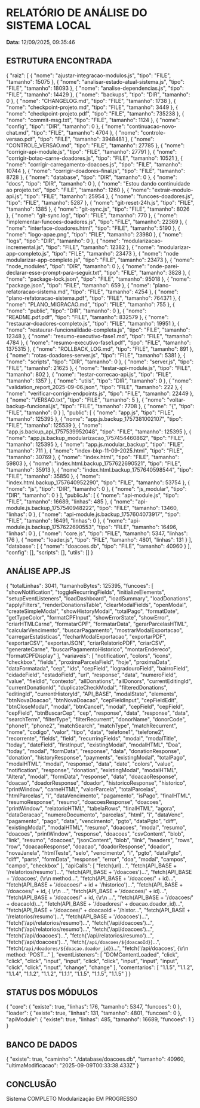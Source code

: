 
# RELATÓRIO DE ANÁLISE DO SISTEMA LOCAL
**Data:** 12/09/2025, 09:35:46

## ESTRUTURA ENCONTRADA
{
  "raiz": [
    {
      "nome": "ajustar-integracao-modulos.js",
      "tipo": "FILE",
      "tamanho": 15075
    },
    {
      "nome": "analisar-estado-atual-sistema.js",
      "tipo": "FILE",
      "tamanho": 18093
    },
    {
      "nome": "analise-dependencias.js",
      "tipo": "FILE",
      "tamanho": 14429
    },
    {
      "nome": "backups",
      "tipo": "DIR",
      "tamanho": 0
    },
    {
      "nome": "CHANGELOG.md",
      "tipo": "FILE",
      "tamanho": 1738
    },
    {
      "nome": "checkpoint-projeto.md",
      "tipo": "FILE",
      "tamanho": 3449
    },
    {
      "nome": "checkpoint-projeto.pdf",
      "tipo": "FILE",
      "tamanho": 735238
    },
    {
      "nome": "commit-msg.txt",
      "tipo": "FILE",
      "tamanho": 1124
    },
    {
      "nome": "config",
      "tipo": "DIR",
      "tamanho": 0
    },
    {
      "nome": "continuacao-novo-chat.md",
      "tipo": "FILE",
      "tamanho": 4704
    },
    {
      "nome": "controle-versao.pdf",
      "tipo": "FILE",
      "tamanho": 3948481
    },
    {
      "nome": "CONTROLE_VERSAO.md",
      "tipo": "FILE",
      "tamanho": 27785
    },
    {
      "nome": "corrigir-api-module.js",
      "tipo": "FILE",
      "tamanho": 27791
    },
    {
      "nome": "corrigir-botao-carne-doadores.js",
      "tipo": "FILE",
      "tamanho": 10521
    },
    {
      "nome": "corrigir-carregamento-doacoes.js",
      "tipo": "FILE",
      "tamanho": 10744
    },
    {
      "nome": "corrigir-doadores-final.js",
      "tipo": "FILE",
      "tamanho": 8728
    },
    {
      "nome": "database",
      "tipo": "DIR",
      "tamanho": 0
    },
    {
      "nome": "docs",
      "tipo": "DIR",
      "tamanho": 0
    },
    {
      "nome": "Estou dando continuidade ao projeto.txt",
      "tipo": "FILE",
      "tamanho": 1260
    },
    {
      "nome": "extrair-modulo-api.js",
      "tipo": "FILE",
      "tamanho": 25954
    },
    {
      "nome": "funcoes-doadores.js",
      "tipo": "FILE",
      "tamanho": 5287
    },
    {
      "nome": "git-reset-24h.js",
      "tipo": "FILE",
      "tamanho": 1385
    },
    {
      "nome": "git-sync.js",
      "tipo": "FILE",
      "tamanho": 8026
    },
    {
      "nome": "git-sync.log",
      "tipo": "FILE",
      "tamanho": 770
    },
    {
      "nome": "implementar-funcoes-doadores.js",
      "tipo": "FILE",
      "tamanho": 22369
    },
    {
      "nome": "interface-doadores.html",
      "tipo": "FILE",
      "tamanho": 5190
    },
    {
      "nome": "logo-apae.png",
      "tipo": "FILE",
      "tamanho": 23980
    },
    {
      "nome": "logs",
      "tipo": "DIR",
      "tamanho": 0
    },
    {
      "nome": "modularizacao-incremental.js",
      "tipo": "FILE",
      "tamanho": 12382
    },
    {
      "nome": "modularizar-app-completo.js",
      "tipo": "FILE",
      "tamanho": 23473
    },
    {
      "nome": "node modularizar-app-completo.js",
      "tipo": "FILE",
      "tamanho": 23473
    },
    {
      "nome": "node_modules",
      "tipo": "DIR",
      "tamanho": 0
    },
    {
      "nome": "onde-parei-declarar-esse-prompt-para-seguir.txt",
      "tipo": "FILE",
      "tamanho": 3828
    },
    {
      "nome": "package-lock.json",
      "tipo": "FILE",
      "tamanho": 95018
    },
    {
      "nome": "package.json",
      "tipo": "FILE",
      "tamanho": 659
    },
    {
      "nome": "plano-refatoracao-sistema.md",
      "tipo": "FILE",
      "tamanho": 4254
    },
    {
      "nome": "plano-refatoracao-sistema.pdf",
      "tipo": "FILE",
      "tamanho": 764371
    },
    {
      "nome": "PLANO_MIGRACAO.md",
      "tipo": "FILE",
      "tamanho": 755
    },
    {
      "nome": "public",
      "tipo": "DIR",
      "tamanho": 0
    },
    {
      "nome": "README.pdf.pdf",
      "tipo": "FILE",
      "tamanho": 832579
    },
    {
      "nome": "restaurar-doadores-completo.js",
      "tipo": "FILE",
      "tamanho": 19951
    },
    {
      "nome": "restaurar-funcionalidade-completa.js",
      "tipo": "FILE",
      "tamanho": 12348
    },
    {
      "nome": "resumo-executivo-fase1.md",
      "tipo": "FILE",
      "tamanho": 4784
    },
    {
      "nome": "resumo-executivo-fase1.pdf",
      "tipo": "FILE",
      "tamanho": 1375315
    },
    {
      "nome": "ROLLBACK_LOG.md",
      "tipo": "FILE",
      "tamanho": 891
    },
    {
      "nome": "rotas-doadores-server.js",
      "tipo": "FILE",
      "tamanho": 5381
    },
    {
      "nome": "scripts",
      "tipo": "DIR",
      "tamanho": 0
    },
    {
      "nome": "server.js",
      "tipo": "FILE",
      "tamanho": 21625
    },
    {
      "nome": "testar-api-module.js",
      "tipo": "FILE",
      "tamanho": 802
    },
    {
      "nome": "testar-correcao-api.js",
      "tipo": "FILE",
      "tamanho": 1357
    },
    {
      "nome": "utils",
      "tipo": "DIR",
      "tamanho": 0
    },
    {
      "nome": "validation_report_2025-09-06.json",
      "tipo": "FILE",
      "tamanho": 222
    },
    {
      "nome": "verificar-corrigir-endpoints.js",
      "tipo": "FILE",
      "tamanho": 22449
    },
    {
      "nome": "VERSAO.txt",
      "tipo": "FILE",
      "tamanho": 5
    },
    {
      "nome": "voltar-backup-funcional.js",
      "tipo": "FILE",
      "tamanho": 7708
    },
    {
      "nome": "{",
      "tipo": "FILE",
      "tamanho": 0
    }
  ],
  "public": [
    {
      "nome": "app.js",
      "tipo": "FILE",
      "tamanho": 125395
    },
    {
      "nome": "app.js.backup_1757381002107",
      "tipo": "FILE",
      "tamanho": 125539
    },
    {
      "nome": "app.js.backup_api_1757539952048",
      "tipo": "FILE",
      "tamanho": 125395
    },
    {
      "nome": "app.js.backup_modularizacao_1757454460862",
      "tipo": "FILE",
      "tamanho": 125395
    },
    {
      "nome": "app.js.modular_backup",
      "tipo": "FILE",
      "tamanho": 711
    },
    {
      "nome": "index-bkp-11-09-2025.html",
      "tipo": "FILE",
      "tamanho": 30769
    },
    {
      "nome": "index.html",
      "tipo": "FILE",
      "tamanho": 59803
    },
    {
      "nome": "index.html.backup_1757622690521",
      "tipo": "FILE",
      "tamanho": 35913
    },
    {
      "nome": "index.html.backup_1757640598544",
      "tipo": "FILE",
      "tamanho": 35850
    },
    {
      "nome": "index.html.backup_1757640952290",
      "tipo": "FILE",
      "tamanho": 53754
    },
    {
      "nome": "js",
      "tipo": "DIR",
      "tamanho": 0
    },
    {
      "nome": "js_modular",
      "tipo": "DIR",
      "tamanho": 0
    }
  ],
  "publicJs": [
    {
      "nome": "api-module.js",
      "tipo": "FILE",
      "tamanho": 16689,
      "linhas": 485
    },
    {
      "nome": "api-module.js.backup_1757540948222",
      "tipo": "FILE",
      "tamanho": 13460,
      "linhas": 0
    },
    {
      "nome": "api-module.js.backup_1757604073917",
      "tipo": "FILE",
      "tamanho": 16491,
      "linhas": 0
    },
    {
      "nome": "api-module.js.backup_1757622690553",
      "tipo": "FILE",
      "tamanho": 16496,
      "linhas": 0
    },
    {
      "nome": "core.js",
      "tipo": "FILE",
      "tamanho": 5347,
      "linhas": 176
    },
    {
      "nome": "loader.js",
      "tipo": "FILE",
      "tamanho": 4801,
      "linhas": 131
    }
  ],
  "database": [
    {
      "nome": "doacoes.db",
      "tipo": "FILE",
      "tamanho": 40960
    }
  ],
  "config": [],
  "scripts": [],
  "utils": []
}

## ANÁLISE APP.JS
{
  "totalLinhas": 3041,
  "tamanhoBytes": 125395,
  "funcoes": [
    "showNotification",
    "toggleRecurringFields",
    "initializeElements",
    "setupEventListeners",
    "loadDashboard",
    "loadSummary",
    "loadDonations",
    "applyFilters",
    "renderDonationsTable",
    "clearModalFields",
    "openModal",
    "createSimpleModal",
    "showHistoryModal",
    "totalPago",
    "formatDate",
    "getTypeColor",
    "formatCPFInput",
    "showErrorState",
    "showError",
    "criarHTMLCarne",
    "formatarCPF",
    "formatarData",
    "gerarParcelasHTML",
    "calcularVencimento",
    "buscarPagamento",
    "mostrarModalExportacao",
    "carregarEstatisticas",
    "fecharModalExportacao",
    "exportarPDF",
    "exportarCSV",
    "exportarJSON",
    "criarRelatorioPDF",
    "criarCSV",
    "generateCarne",
    "buscarPagamentoHistorico",
    "montarEndereco",
    "formatCPFDisplay"
  ],
  "variaveis": [
    "notification",
    "colors",
    "icons",
    "checkbox",
    "fields",
    "proximaParcelaField",
    "hoje",
    "proximaData",
    "dataFormatada",
    "cep",
    "ids",
    "cepField",
    "logradouroField",
    "bairroField",
    "cidadeField",
    "estadoField",
    "url",
    "response",
    "data",
    "numeroField",
    "value",
    "fieldId",
    "contexto",
    "allDonations",
    "allDonors",
    "currentEditingId",
    "currentDonationId",
    "duplicateCheckModal",
    "filteredDonations",
    "editingId",
    "currentHistoryId",
    "API_BASE",
    "modalState",
    "elements",
    "btnNovaDoacao",
    "btnNovaDoacao",
    "cepFieldInput",
    "cepFieldEdit",
    "btnCloseModal",
    "modal",
    "btnCancel",
    "modal",
    "cepField",
    "cepField",
    "cepField",
    "btnBuscarCep",
    "cep",
    "response",
    "data",
    "response",
    "data",
    "searchTerm",
    "filterType",
    "filterRecurrent",
    "donorName",
    "donorCode",
    "phone1",
    "phone2",
    "matchSearch",
    "matchType",
    "matchRecurrent",
    "nome",
    "codigo",
    "valor",
    "tipo",
    "data",
    "telefone1",
    "telefone2",
    "recorrente",
    "fields",
    "field",
    "recurringFields",
    "modal",
    "modalTitle",
    "today",
    "dateField",
    "firstInput",
    "existingModal",
    "modalHTML",
    "Doa",
    "today",
    "modal",
    "formData",
    "response",
    "data",
    "donationResponse",
    "donation",
    "historyResponse",
    "payments",
    "existingModal",
    "totalPago",
    "modalHTML",
    "modal",
    "response",
    "data",
    "date",
    "colors",
    "value",
    "notification",
    "response",
    "donation",
    "existingModal",
    "modalHTML",
    "Altera",
    "modal",
    "formData",
    "response",
    "data",
    "doacaoResponse",
    "doacao",
    "doadorResponse",
    "doador",
    "historicoResponse",
    "historico",
    "printWindow",
    "carneHTML",
    "valorParcela",
    "totalParcelas",
    "htmlParcelas",
    "i",
    "dataVencimento",
    "pagamento",
    "isPago",
    "finalHTML",
    "resumoResponse",
    "resumo",
    "doacoesResponse",
    "doacoes",
    "printWindow",
    "relatorioHTML",
    "tabelaRows",
    "finalHTML",
    "agora",
    "dataGeracao",
    "numeroDocumento",
    "parcelas",
    "html",
    "i",
    "dataVenc",
    "pagamento",
    "pago",
    "data",
    "vencimento",
    "pgto",
    "dataPgto",
    "diff",
    "existingModal",
    "modalHTML",
    "resumo",
    "doacoes",
    "modal",
    "resumo",
    "doacoes",
    "printWindow",
    "response",
    "doacoes",
    "csvContent",
    "blob",
    "link",
    "resumo",
    "doacoes",
    "jsonContent",
    "blob",
    "link",
    "headers",
    "rows",
    "row",
    "doacaoResponse",
    "doacao",
    "doadorResponse",
    "doador",
    "novaJanela",
    "htmlTeste",
    "selo",
    "vencimento",
    "i",
    "pgto",
    "dataPgto",
    "diff",
    "parts",
    "formData",
    "response",
    "error",
    "doa",
    "modal",
    "campos",
    "campo",
    "checkbox"
  ],
  "apiCalls": [
    "fetch(url)...",
    "fetch(API_BASE + '/relatorios/resumo')...",
    "fetch(API_BASE + '/doacoes')...",
    "fetch(API_BASE + '/doacoes', {\r\n            method...",
    "fetch(API_BASE + '/doacoes/' + id)...",
    "fetch(API_BASE + '/doacoes/' + id + '/historico')...",
    "fetch(API_BASE + '/doacoes/' + id, { \r\n           ...",
    "fetch(API_BASE + '/doacoes/' + id)...",
    "fetch(API_BASE + '/doacoes/' + id, {\r\n            ...",
    "fetch(API_BASE + '/doacoes/' + doacaoId)...",
    "fetch(API_BASE + '/doadores/' + doacao.doador_id)...",
    "fetch(API_BASE + '/doacoes/' + doacaoId + '/histor...",
    "fetch(API_BASE + '/relatorios/resumo')...",
    "fetch(API_BASE + '/doacoes')...",
    "fetch('/api/relatorios/resumo')...",
    "fetch('/api/doacoes')...",
    "fetch('/api/relatorios/resumo')...",
    "fetch('/api/doacoes')...",
    "fetch('/api/doacoes')...",
    "fetch('/api/relatorios/resumo')...",
    "fetch('/api/doacoes')...",
    "fetch(`/api/doacoes/${doacaoId}`)...",
    "fetch(`/api/doadores/${doacao.doador_id}`)...",
    "fetch('/api/doacoes', {\r\n            method: 'POST..."
  ],
  "eventListeners": [
    "DOMContentLoaded",
    "click",
    "click",
    "click",
    "input",
    "input",
    "click",
    "click",
    "input",
    "input",
    "input",
    "click",
    "click",
    "input",
    "change",
    "change"
  ],
  "comentarios": [
    "1.1.5",
    "1.1.2",
    "1.1.4",
    "1.1.2",
    "1.1.2",
    "1.1.1",
    "1.1.5",
    "1.1.5",
    "1.1.5"
  ]
}

## STATUS DOS MÓDULOS
{
  "core": {
    "existe": true,
    "linhas": 176,
    "tamanho": 5347,
    "funcoes": 0
  },
  "loader": {
    "existe": true,
    "linhas": 131,
    "tamanho": 4801,
    "funcoes": 0
  },
  "apiModule": {
    "existe": true,
    "linhas": 485,
    "tamanho": 16689,
    "funcoes": 1
  }
}

## BANCO DE DADOS
{
  "existe": true,
  "caminho": "./database/doacoes.db",
  "tamanho": 40960,
  "ultimaModificacao": "2025-09-09T00:33:38.433Z"
}

## CONCLUSÃO
Sistema COMPLETO
Modularização EM PROGRESSO
